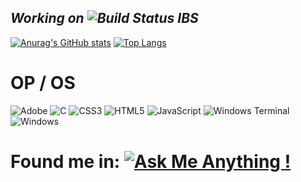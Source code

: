 ## _Working on ![Build Status](https://cdn.discordapp.com/attachments/759517116801351762/1027305129189318676/animation.gif) IBS_
[![Anurag's GitHub stats](https://github-readme-stats.vercel.app/api?username=TeomanDeniz&show_icons=true&theme=dark)](https://github.com/TeomanDeniz/github-readme-stats)
[![Top Langs](https://github-readme-stats.vercel.app/api/top-langs/?username=TeomanDeniz&layout=compact&show_icons=true&theme=dark)](https://github.com/TeomanDeniz/github-readme-stats)
# OP / OS
![Adobe](https://img.shields.io/badge/adobe-%23FF0000.svg?style=for-the-badge&logo=adobe&logoColor=white) ![C](https://img.shields.io/badge/c-%2300599C.svg?style=for-the-badge&logo=c&logoColor=white) ![CSS3](https://img.shields.io/badge/css3-%231572B6.svg?style=for-the-badge&logo=css3&logoColor=white) ![HTML5](https://img.shields.io/badge/html5-%23E34F26.svg?style=for-the-badge&logo=html5&logoColor=white) ![JavaScript](https://img.shields.io/badge/javascript-%23323330.svg?style=for-the-badge&logo=javascript&logoColor=%23F7DF1E) ![Windows Terminal](https://img.shields.io/badge/Windows%20Terminal-%234D4D4D.svg?style=for-the-badge&logo=windows-terminal&logoColor=white) ![Windows](https://img.shields.io/badge/Windows-0078D6?style=for-the-badge&logo=windows&logoColor=white)
# Found me in: [![Ask Me Anything !](https://img.shields.io/badge/Discord-%237289DA.svg?style=for-the-badge&logo=discord&logoColor=white)](https://discord.gg/jS84waHnrU)
